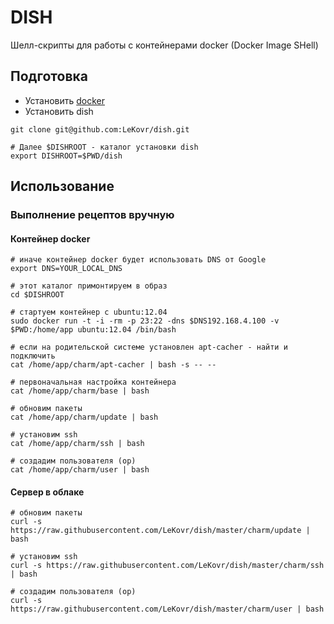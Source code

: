 DISH
====

Шелл-скрипты для работы с контейнерами docker (Docker Image SHell)

Подготовка
----------

* Установить [docker](http://www.docker.io/gettingstarted/)
* Установить dish
```
git clone git@github.com:LeKovr/dish.git

# Далее $DISHROOT - каталог установки dish
export DISHROOT=$PWD/dish
```


Использование
-------------

### Выполнение рецептов вручную

#### Контейнер docker

    # иначе контейнер docker будет использовать DNS от Google
    export DNS=YOUR_LOCAL_DNS

    # этот каталог примонтируем в образ
    cd $DISHROOT

    # стартуем контейнер с ubuntu:12.04
    sudo docker run -t -i -rm -p 23:22 -dns $DNS192.168.4.100 -v $PWD:/home/app ubuntu:12.04 /bin/bash

    # если на родительской системе установлен apt-cacher - найти и подключить
    cat /home/app/charm/apt-cacher | bash -s -- --

    # первоначальная настройка контейнера
    cat /home/app/charm/base | bash

    # обновим пакеты
    cat /home/app/charm/update | bash

    # установим ssh
    cat /home/app/charm/ssh | bash

    # создадим пользователя (op)
    cat /home/app/charm/user | bash

#### Сервер в облаке

```
# обновим пакеты
curl -s https://raw.githubusercontent.com/LeKovr/dish/master/charm/update | bash

# установим ssh
curl -s https://raw.githubusercontent.com/LeKovr/dish/master/charm/ssh | bash

# создадим пользователя (op)
curl -s https://raw.githubusercontent.com/LeKovr/dish/master/charm/user | bash
```


